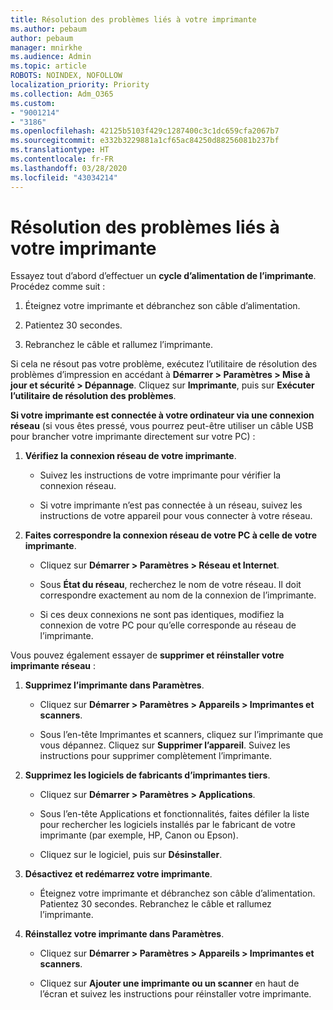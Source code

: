 ```yaml
---
title: Résolution des problèmes liés à votre imprimante
ms.author: pebaum
author: pebaum
manager: mnirkhe
ms.audience: Admin
ms.topic: article
ROBOTS: NOINDEX, NOFOLLOW
localization_priority: Priority
ms.collection: Adm_O365
ms.custom:
- "9001214"
- "3186"
ms.openlocfilehash: 42125b5103f429c1287400c3c1dc659cfa2067b7
ms.sourcegitcommit: e332b3229881a1cf65ac84250d88256081b237bf
ms.translationtype: HT
ms.contentlocale: fr-FR
ms.lasthandoff: 03/28/2020
ms.locfileid: "43034214"
---
```

# <a name="troubleshoot-your-printer"></a>Résolution des problèmes liés à votre imprimante

Essayez tout d’abord d’effectuer un **cycle d’alimentation de l’imprimante**. Procédez comme suit :

1. Éteignez votre imprimante et débranchez son câble d’alimentation.

2. Patientez 30 secondes.

3. Rebranchez le câble et rallumez l’imprimante.

Si cela ne résout pas votre problème, exécutez l’utilitaire de résolution des problèmes d’impression en accédant à **Démarrer > Paramètres > Mise à jour et sécurité > Dépannage**. Cliquez sur **Imprimante**, puis sur **Exécuter l’utilitaire de résolution des problèmes**.

**Si votre imprimante est connectée à votre ordinateur via une connexion réseau** (si vous êtes pressé, vous pourrez peut-être utiliser un câble USB pour brancher votre imprimante directement sur votre PC) :

1. **Vérifiez la connexion réseau de votre imprimante**.
    
    - Suivez les instructions de votre imprimante pour vérifier la connexion réseau.

    - Si votre imprimante n’est pas connectée à un réseau, suivez les instructions de votre appareil pour vous connecter à votre réseau.

2. **Faites correspondre la connexion réseau de votre PC à celle de votre imprimante**.

    - Cliquez sur **Démarrer > Paramètres > Réseau et Internet**.

    - Sous **État du réseau**, recherchez le nom de votre réseau. Il doit correspondre exactement au nom de la connexion de l’imprimante.

    - Si ces deux connexions ne sont pas identiques, modifiez la connexion de votre PC pour qu’elle corresponde au réseau de l’imprimante.

Vous pouvez également essayer de **supprimer et réinstaller votre imprimante réseau** :

1. **Supprimez l’imprimante dans Paramètres**.

    - Cliquez sur **Démarrer > Paramètres > Appareils > Imprimantes et scanners**.

    - Sous l’en-tête Imprimantes et scanners, cliquez sur l’imprimante que vous dépannez. Cliquez sur **Supprimer l’appareil**. Suivez les instructions pour supprimer complètement l’imprimante.

2. **Supprimez les logiciels de fabricants d’imprimantes tiers**.

    - Cliquez sur **Démarrer > Paramètres > Applications**.

    - Sous l’en-tête Applications et fonctionnalités, faites défiler la liste pour rechercher les logiciels installés par le fabricant de votre imprimante (par exemple, HP, Canon ou Epson).

    - Cliquez sur le logiciel, puis sur **Désinstaller**.

3. **Désactivez et redémarrez votre imprimante**.

    - Éteignez votre imprimante et débranchez son câble d’alimentation. Patientez 30 secondes. Rebranchez le câble et rallumez l’imprimante.

4. **Réinstallez votre imprimante dans Paramètres**.

    - Cliquez sur **Démarrer > Paramètres > Appareils > Imprimantes et scanners**.
 
    - Cliquez sur **Ajouter une imprimante ou un scanner** en haut de l’écran et suivez les instructions pour réinstaller votre imprimante.
